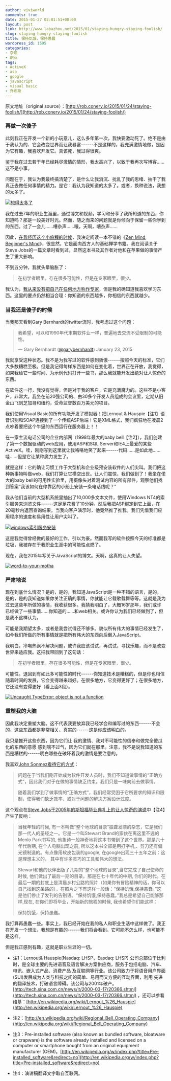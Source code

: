 ```yaml
---
author: viviworld
comments: true
date: 2015-01-27 02:01:51+00:00
layout: post
link: http://www.labazhou.net/2015/01/staying-hungry-staying-foolish/
slug: staying-hungry-staying-foolish
title: 保持饥饿，保持愚蠢
wordpress_id: 1595
categories:
- 杂项
- 职业
tags:
- ActiveX
- asp
- google
- javascript
- visual basic
- 乔布斯
---
```


原文地址（original source）：[http://rob.conery.io/2015/01/24/staying-foolish/](http://rob.conery.io/2015/01/24/staying-foolish/)


### 再做一次傻子


此刻我正在开发一个新的小玩意儿，这么多年第一次，我快要激动死了。绝不是由于我认为的、它会改变世界而让我暴富------不是这样的，我充满激情地做，是因为它有趣，我喜欢开发它。真该死，我过得很爽。

鉴于我在过去若干年已经耗尽激情的情形，我太高兴了，以致于我再次写博客……这不是小事。

问题在于，我认为我最终搞清楚了，是什么让我消沉、扰乱了我的思绪、抽干了我真正去做任何事情的精力。是它：我认为我知道的太多了。或者，换种说法，我想的太多了。

[![想得太多了](http://www.labazhou.net/wp-content/uploads/2015/01/i-think-too-much.jpg)](http://www.labazhou.net/wp-content/uploads/2015/01/i-think-too-much.jpg)

我在过去7年的职业生涯里，通过博文和视频，学习和分享了我所知道的东西，你知道吗？那是一段美好时光。然而，随之而来的问题就是你倾向于保留一些你学到的东西。过了一会儿……嘈杂声……哦，天啊，嘈杂声……

因此，[在我经历这个小旅程的时候](http://www.alloverthemap.io/)，我决定阅读一本不错的《[Zen Mind, Beginner's Mind](http://www.goodreads.com/book/show/402843.Zen_Mind_Beginner_s_Mind)》，很显然，它是面向西方人的基础禅学书籍。我在阅读关于Steve Jobs的一篇文章时看到过，显然这本书及其作者对他和在苹果做的事情产生了重大影响。

不到五分钟，我就头晕脑胀了：


<blockquote>在初学者眼里，存在很多可能性，但是在专家眼里，很少。</blockquote>


我认为，[我从来没有把自己在任何地方称作专家](http://www.labazhou.net/2014/10/whats-an-expert-i-sincerely-want-to-know/)，但是我的确知道我喜欢学习东西。这里的要点仍然相当合理：你知道的东西越多，你相信的东西就越少。


### 当我还是傻子的时候


当我那天看到Gary Bernhardt的twitter流时，我考虑过这个问题：


<blockquote>我希望，可以和1990年代末期软件业一样，普遍地去交流不受限制的可能性。

— Gary Bernhardt ([@garybernhardt](https://twitter.com/garybernhardt)) January 23, 2015</blockquote>


我就享受这种状态。我不是为我写过的软件感到骄傲------按照今天的标准，它们大多数糟糕至极。但是我记得每样东西是如何在变化着，世界正在开放，我觉得，如果我给它一些时间、为示例代码打开一些书，那么我就能开发出绝对让人惊奇的东西。

在软件这一行，我没有觉得，但是对于我的客户，它是充满魔力的。这些不是小客户，非常大。我坐在前20强公司的、由30多个开发人员组成的会议里，定期从旧金山飞到芝加哥和纽约，受命监督数百万美元的项目。

我们使用Visual Basic的所有功能开发了模拟器！把Lernout & Hauspie【注1】语音识别和SOAP连接到了一个传统ASP后端！它是XML格式，我们疯狂地在凌晨2点吵着要把这个牛逼的东西运行在服务器上！！

在一家主流电话公司的企业内部网（1998年最大的baby bell【注2】），我们创建了第一个数据驱动的web应用，使用ASP和SQL Server和IE4上最爱的某些ActiveX。哇，刚刚写到这里就让我咯咯地笑了起来------代码……是如此地……哇……但是它让某种魔力发生了。

就是这样：它的确让习惯工作于大型机和企业级预安装软件的人们尖叫。我们把这种新事物叫做web，我们打算让它横空出世。让人们震惊，我们做到了！我坐在偌大的baby bell的可用性实验里，用摄像头对着测试内容的所有部件，观察他们找到答案“我该如何在停靠区的小船上安装一条电话线呢？”

我从他们当前的大型机系统里抽出了10,000多文本文件，使用Windows NT4的索引服务来浏览文件------这足足花费了10分钟。然后我把ASP绑定到它上面，在20毫秒内返回查询结果。当我向客户演示时，他竟然推了推我。我们凭借我们应用程序的速度和易用性让用户尖叫了。

[![windows索引服务安装](http://www.labazhou.net/wp-content/uploads/2015/01/index-server-installtion.gif)](http://www.labazhou.net/wp-content/uploads/2015/01/index-server-installtion.gif)

这是我觉得曾经做的最好的工作，引以为豪。然而我写的软件按照今天的标准都是垃圾，我被存在于我职业生涯中的可能性点燃了。

现在，我在2015年写关于JavaScript的博文。天啊，这真的让人失望。

[![word-to-your-motha](http://www.labazhou.net/wp-content/uploads/2015/01/word-to-your-motha.jpg)](http://www.labazhou.net/wp-content/uploads/2015/01/word-to-your-motha.jpg)


### 严肃地说


现在到底什么情况？是的，是的，我知道JavaScript是一种不错的语言，是的，是的，是的我知道如果你关注正确的事情，你就能让它载歌载舞等等。这就是我为过去这些年所做的事情，我收获很多。我猜我明白了，大概16岁那年，我们或许已经做了一些事情……你知道的……和web相关。或许你认为我们已经做到了，但是我不这样认为。

可能是我期望太多，或者是我尝试得还不够多。貌似所有伟大的事情已经发生了，如今我们所做的所有事情就是把所有伟大的东西向后倒入JavaScript。

我明白，冷嘲热讽不解决问题，或许我应该试试，再试试，寻找乐趣，而不是改变世界来适应我。这把我带回到了这句话：


<blockquote>在初学者眼里，存在很多可能性，但是在专家眼里，很少。</blockquote>


可能性。退回到有如此多可能性的时代------你知道技术是糟糕的，但是你也相信随着时间的发展，它会变得越来越好。在很多地方，它变得更好了；在很多地方，它还没有变得更好（看上面3段）。

[![Uncaught TypeError: object is not a function](http://www.labazhou.net/wp-content/uploads/2015/01/Star-Child-from-2001-by-Lukasx.jpg)](http://www.labazhou.net/wp-content/uploads/2015/01/Star-Child-from-2001-by-Lukasx.jpg)


### 重塑我的大脑


因此我决定重塑大脑。这不代表我要放弃我已经学会和编写过的东西------不会的，这些东西都是非常相关、真实的------这是你应该明白的。

我只是推开这些东西，因为它们让 我的激情、我对不可能性的信奉和做完全傻瓜化的东西的意愿 感到喘不过气，因为它们就在那里。注意，我不是说我知道的东西是糟糕的------明白哪些在破坏着我的激情是要注意的。

我喜欢[John Sonmez看待它的方式](http://simpleprogrammer.com/2012/07/23/when-being-good-is-bad/)：


<blockquote>问题在于当我们刚开始成为软件开发人员时，我们不知道做事情的“正确方式”，因此我们对于在做的事情缺乏约束。我们只是一味向前去做事情。

随着我们学到了做事情的“正确方式”，我们经常受困于它所要求的知识和限制，使得我们缺乏效率、或对于问题的解决方案设计过度。</blockquote>


这个观点在[Steve Jobs于2005年的斯坦福毕业典礼上的让人惊奇的演说](http://news.stanford.edu/news/2005/june15/jobs-061505.html)中【注4】产生了反响：


<blockquote>当我年轻的时候, 有一本叫做“整个地球的目录”振聋发聩的杂志，它是我们那一代人的圣经之一。它是一个叫Stewart Brand的家伙在离这里不远的Menlo Park书写的, 他象诗一般神奇地将这本书带到了这个世界。那是六十年代后期, 在个人电脑出现之前, 所以这本书全部是用打字机,、剪刀还有偏光镜制造的。有点像用软皮包装的google, 在google出现三十五年之前：这是理想主义的， 其中有许多灵巧的工具和伟大的想法。

Stewart和他的伙伴出版了几期的“整个地球的目录”,当它完成了自己使命的时候, 他们做出了最后一期的目录。那是在七十年代的中期, 你们的时代。在最后一期的封底上是清晨乡村公路的照片（如果你有冒险精神的话，你可以自己找到这条路的），在照片之下有这样一段话：“保持饥饿,保持愚蠢。”这是他们停止了发刊的告别语。“保持饥饿,保持愚蠢。”我总是希望自己能够那样,现在, 在你们即将毕业，开始新的旅程的时候, 我也希望你们能这样：

保持饥饿，保持愚蠢。</blockquote>


我打算再愚蠢一些。事实上，我已经开始在我的私人和职业生活中这样做了。我正在开发一个想法，我想是有趣的------我们将会看到。它可能不怎么样，也可能不是这样。

但是我正感到有趣，这就是职业生涯的一切。



	
  * 注1：Lernout& Hauspie(Nasdaq: LHSP，Easdaq: LHSP) 公司总部位于比利时，是全球主要的先进语音及语言解决方案供应商，服务于包括电脑、汽车、电讯、嵌入式产品、消费产品 及互联网等行业。该公司致力于将语音用户界面(SUI)发展成为人类与科技之间的简单、易用而又方便的互动界面，利用 先进的翻译技术，打破语言障碍。该公司与2001年破产。[http://tech.sina.com.cn/news/it/2000-03-17/20366.shtml](http://tech.sina.com.cn/news/it/2000-03-17/20366.shtml) ，还可以参看维基：[http://en.wikipedia.org/wiki/Lernout_%26_Hauspie](http://en.wikipedia.org/wiki/Lernout_%26_Hauspie)

	
  * 注2：[http://en.wikipedia.org/wiki/Regional_Bell_Operating_Company](http://en.wikipedia.org/wiki/Regional_Bell_Operating_Company)

	
  * 注3：Pre-installed software (also known as bundled software, bloatware or crapware) is the software already installed and licensed on a computer or smartphone bought from an original equipment manufacturer (OEM)。[http://en.wikipedia.org/w/index.php?title=Pre-installed_software&redirect=no](http://en.wikipedia.org/w/index.php?title=Pre-installed_software&redirect=no)

	
  * 注4：演讲稿翻译文字取自互联网。


